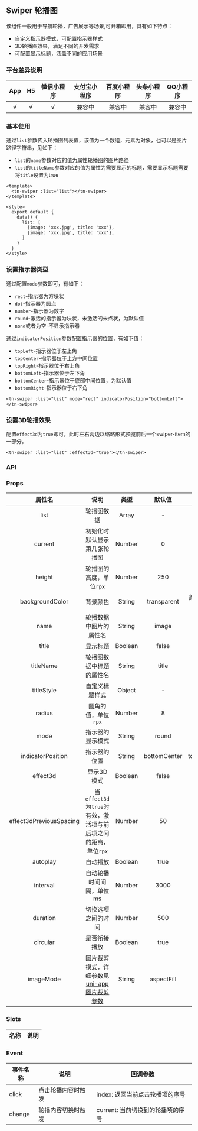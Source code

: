 ## Swiper 轮播图 <to-api/>

<demo-model url="/componentsPage/swiper/swiper"></demo-model>

该组件一般用于导航轮播，广告展示等场景,可开箱即用，具有如下特点：
- 自定义指示器模式，可配置指示器样式
- 3D轮播图效果，满足不同的开发需求
- 可配置显示标题，涵盖不同的应用场景

### 平台差异说明

|  App   |  H5  | 微信小程序 | 支付宝小程序 | 百度小程序 | 头条小程序 | QQ小程序 |
| :----: | :--: | :--------: | :----------: | :--------: | :--------: | :------: |
| √ |  √   |     √      |    兼容中    |   兼容中   |   兼容中   |  兼容中  |



### 基本使用

通过`list`参数传入轮播图列表值，该值为一个数组，元素为对象，也可以是图片路径字符串，见如下：

- `list`的`name`参数对应的值为属性轮播图的图片路径
- `list`的`titleName`参数对应的值为属性为需要显示的标题，需要显示标题需要将`title`设置为true

```vue
<template>
  <tn-swiper :list="list"></tn-swiper>
</template>

<style>
  export default {
    data() {
      list: [
        {image: 'xxx.jpg', title: 'xxx'},
        {image: 'xxx.jpg', title: 'xxx'},
      ]
    }
  }
</style>
```



### 设置指示器类型

通过配置`mode`参数即可，有如下：

- `rect`-指示器为方块状
- `dot`-指示器为圆点
- `number`-指示器为数字
- `round`-激活的指示器为块状，未激活的未点状，为默认值
- `none`或者为空-不显示指示器

通过`indicatorPosition`参数配置指示器的位置，有如下值：

- `topLeft`-指示器位于左上角
- `topCenter`-指示器位于上方中间位置
- `topRight`-指示器位于右上角
- `bottomLeft`-指示器位于左下角
- `bottomCenter`-指示器位于底部中间位置，为默认值
- `bottomRight`-指示器位于右下角

```vue
<tn-swiper :list="list" mode="rect" indicatorPosition="bottomLeft"></tn-swiper>
```



### 设置3D轮播效果

配置`effect3d`为`true`即可，此时左右两边以缩略形式预览前后一个swiper-item的一部分。

```vue
<tn-swiper :list="list" :effect3d="true"></tn-swiper>
```



### API

### Props

|         属性名          |                             说明                             |  类型   |    默认值    |                        可选值                         |
| :---------------------: | :----------------------------------------------------------: | :-----: | :----------: | :---------------------------------------------------: |
|          list           |                          轮播图数据                          |  Array  |      -       |                           -                           |
|         current         |                 初始化时默认显示第几张轮播图                 | Number  |      0       |                           -                           |
|         height          |                   轮播图的高度，单位`rpx`                    | Number  |     250      |                           -                           |
|     backgroundColor     |                           背景颜色                           | String  | transparent  | 颜色的十六进制值，rgba(),rgb(),TuniaoUI内置的颜色类名 |
|          name           |                    轮播数据中图片的属性名                    | String  |    image     |                           -                           |
|          title          |                           显示标题                           | Boolean |    false     |                         true                          |
|        titleName        |                   轮播图数据中标题的属性名                   | String  |    title     |                           -                           |
|       titleStyle        |                        自定义标题样式                        | Object  |      -       |                           -                           |
|         radius          |                     圆角的值，单位`rpx`                      | Number  |      8       |                           -                           |
|          mode           |                       指示器的显示模式                       | String  |    round     |                 rect/dot/number/none                  |
|    indicatorPosition    |                         指示器的位置                         | String  | bottomCenter |   topLeft/topCenter/topRight/bottomLeft/bottomRight   |
|        effect3d         |                          显示3D模式                          | Boolean |    false     |                         true                          |
| effect3dPreviousSpacing | 当`effect3d`为`true`时有效，激活项与前后项之间的距离，单位`rpx` | Number  |      50      |                           -                           |
|        autoplay         |                           自动播放                           | Boolean |     true     |                         false                         |
|        interval         |                   自动轮播时间间隔，单位ms                   | Number  |     3000     |                           -                           |
|        duration         |                      切换选项之间的时间                      | Number  |     500      |                           -                           |
|        circular         |                         是否衔接播放                         | Boolean |     true     |                         false                         |
|        imageMode        | 图片裁剪模式，详细参数见[uni-app图片裁剪参数](https://uniapp.dcloud.io/component/image) | String  |  aspectFill  |                           -                           |



### Slots

| 名称 | 说明 |
| :--: | :--: |



### Event

| 事件名称 | 说明               | 回调参数                          |
| -------- | ------------------ | --------------------------------- |
| click    | 点击轮播内容时触发 | index: 返回当前点击轮播项的序号   |
| change   | 轮播内容切换时触发 | current: 当前切换到的轮播项的序号 |

